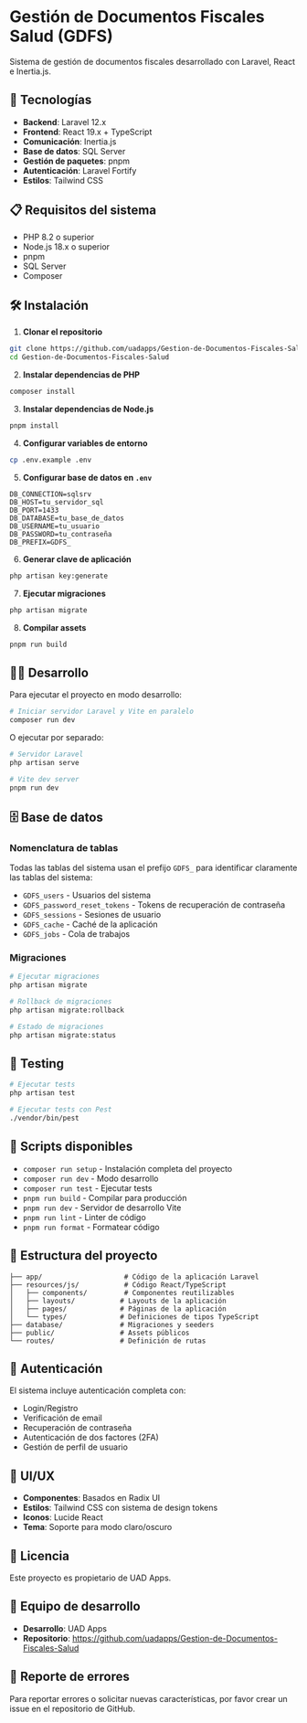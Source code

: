# Gestión de Documentos Fiscales Salud (GDFS)

Sistema de gestión de documentos fiscales desarrollado con Laravel, React e Inertia.js.

## 🚀 Tecnologías

- **Backend**: Laravel 12.x
- **Frontend**: React 19.x + TypeScript
- **Comunicación**: Inertia.js
- **Base de datos**: SQL Server
- **Gestión de paquetes**: pnpm
- **Autenticación**: Laravel Fortify
- **Estilos**: Tailwind CSS

## 📋 Requisitos del sistema

- PHP 8.2 o superior
- Node.js 18.x o superior
- pnpm
- SQL Server
- Composer

## 🛠️ Instalación

1. **Clonar el repositorio**
```bash
git clone https://github.com/uadapps/Gestion-de-Documentos-Fiscales-Salud.git
cd Gestion-de-Documentos-Fiscales-Salud
```

2. **Instalar dependencias de PHP**
```bash
composer install
```

3. **Instalar dependencias de Node.js**
```bash
pnpm install
```

4. **Configurar variables de entorno**
```bash
cp .env.example .env
```

5. **Configurar base de datos en `.env`**
```env
DB_CONNECTION=sqlsrv
DB_HOST=tu_servidor_sql
DB_PORT=1433
DB_DATABASE=tu_base_de_datos
DB_USERNAME=tu_usuario
DB_PASSWORD=tu_contraseña
DB_PREFIX=GDFS_
```

6. **Generar clave de aplicación**
```bash
php artisan key:generate
```

7. **Ejecutar migraciones**
```bash
php artisan migrate
```

8. **Compilar assets**
```bash
pnpm run build
```

## 🏃‍♂️ Desarrollo

Para ejecutar el proyecto en modo desarrollo:

```bash
# Iniciar servidor Laravel y Vite en paralelo
composer run dev
```

O ejecutar por separado:

```bash
# Servidor Laravel
php artisan serve

# Vite dev server
pnpm run dev
```

## 🗄️ Base de datos

### Nomenclatura de tablas

Todas las tablas del sistema usan el prefijo `GDFS_` para identificar claramente las tablas del sistema:

- `GDFS_users` - Usuarios del sistema
- `GDFS_password_reset_tokens` - Tokens de recuperación de contraseña
- `GDFS_sessions` - Sesiones de usuario
- `GDFS_cache` - Caché de la aplicación
- `GDFS_jobs` - Cola de trabajos

### Migraciones

```bash
# Ejecutar migraciones
php artisan migrate

# Rollback de migraciones
php artisan migrate:rollback

# Estado de migraciones
php artisan migrate:status
```

## 🧪 Testing

```bash
# Ejecutar tests
php artisan test

# Ejecutar tests con Pest
./vendor/bin/pest
```

## 🔧 Scripts disponibles

- `composer run setup` - Instalación completa del proyecto
- `composer run dev` - Modo desarrollo
- `composer run test` - Ejecutar tests
- `pnpm run build` - Compilar para producción
- `pnpm run dev` - Servidor de desarrollo Vite
- `pnpm run lint` - Linter de código
- `pnpm run format` - Formatear código

## 📁 Estructura del proyecto

```
├── app/                    # Código de la aplicación Laravel
├── resources/js/           # Código React/TypeScript
│   ├── components/         # Componentes reutilizables
│   ├── layouts/           # Layouts de la aplicación
│   ├── pages/             # Páginas de la aplicación
│   └── types/             # Definiciones de tipos TypeScript
├── database/              # Migraciones y seeders
├── public/                # Assets públicos
└── routes/                # Definición de rutas
```

## 🔐 Autenticación

El sistema incluye autenticación completa con:

- Login/Registro
- Verificación de email
- Recuperación de contraseña
- Autenticación de dos factores (2FA)
- Gestión de perfil de usuario

## 🎨 UI/UX

- **Componentes**: Basados en Radix UI
- **Estilos**: Tailwind CSS con sistema de design tokens
- **Iconos**: Lucide React
- **Tema**: Soporte para modo claro/oscuro

## 📝 Licencia

Este proyecto es propietario de UAD Apps.

## 👥 Equipo de desarrollo

- **Desarrollo**: UAD Apps
- **Repositorio**: https://github.com/uadapps/Gestion-de-Documentos-Fiscales-Salud

## 🐛 Reporte de errores

Para reportar errores o solicitar nuevas características, por favor crear un issue en el repositorio de GitHub.
